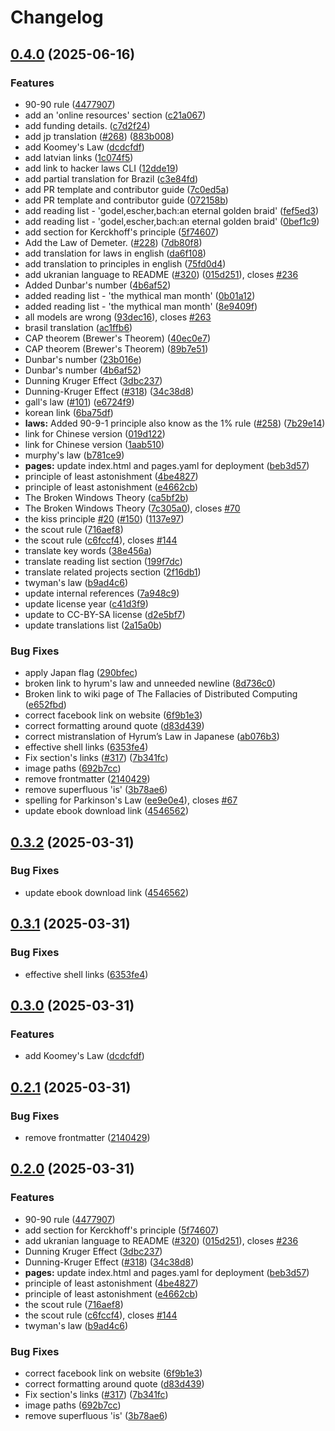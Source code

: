 # Changelog

## [0.4.0](https://github.com/Tiamat-Tech/hacker-laws/compare/v0.3.2...v0.4.0) (2025-06-16)


### Features

* 90-90 rule ([4477907](https://github.com/Tiamat-Tech/hacker-laws/commit/44779074caa6495198214100e5bd0a886cc1e680))
* add an 'online resources' section ([c21a067](https://github.com/Tiamat-Tech/hacker-laws/commit/c21a06765b9677620ebca19cbd0c32d1b5ac2d9c))
* add funding details. ([c7d2f24](https://github.com/Tiamat-Tech/hacker-laws/commit/c7d2f241ebf07ac918974d89ecb10068d8879791))
* add jp translation ([#268](https://github.com/Tiamat-Tech/hacker-laws/issues/268)) ([883b008](https://github.com/Tiamat-Tech/hacker-laws/commit/883b0083c5f7b0a98a275dc2acb6857804b1d8ae))
* add Koomey's Law ([dcdcfdf](https://github.com/Tiamat-Tech/hacker-laws/commit/dcdcfdfc25ee121b6bcb931a71e185fa7ffeedcd))
* add latvian links ([1c074f5](https://github.com/Tiamat-Tech/hacker-laws/commit/1c074f53bd5bf0ec109b0d2851a997b3a9900f0d))
* add link to hacker laws CLI ([12dde19](https://github.com/Tiamat-Tech/hacker-laws/commit/12dde19ccae9496e0d57596b55498643de7df926))
* add partial translation for Brazil ([c3e84fd](https://github.com/Tiamat-Tech/hacker-laws/commit/c3e84fd75b79df8fcf0cb0726683401dbe8016dc))
* add PR template and contributor guide ([7c0ed5a](https://github.com/Tiamat-Tech/hacker-laws/commit/7c0ed5a9319df95bd1b330dc4342916e0077d0c2))
* add PR template and contributor guide ([072158b](https://github.com/Tiamat-Tech/hacker-laws/commit/072158be3a98650b775a1b102c794c0c909f8c39))
* add reading list - 'godel,escher,bach:an eternal golden braid' ([fef5ed3](https://github.com/Tiamat-Tech/hacker-laws/commit/fef5ed33d9d19aa4eeafe93e4550723107ccbf36))
* add reading list - 'godel,escher,bach:an eternal golden braid' ([0bef1c9](https://github.com/Tiamat-Tech/hacker-laws/commit/0bef1c9a2ce06a0192fe1e03723e3a79503d3a45))
* add section for Kerckhoff's principle ([5f74607](https://github.com/Tiamat-Tech/hacker-laws/commit/5f74607c63d3a76009ec0546ba515f8f7c1d3864))
* Add the Law of Demeter. ([#228](https://github.com/Tiamat-Tech/hacker-laws/issues/228)) ([7db80f8](https://github.com/Tiamat-Tech/hacker-laws/commit/7db80f8e4f652b53783be57cc260ada281ed6c02))
* add translation for laws in english ([da6f108](https://github.com/Tiamat-Tech/hacker-laws/commit/da6f108890b6d9d1e46961dcf521e29a79611c77))
* add translation to principles in english ([75fd0d4](https://github.com/Tiamat-Tech/hacker-laws/commit/75fd0d40fb88c2134a0695ba73ec65be21939333))
* add ukranian language to README ([#320](https://github.com/Tiamat-Tech/hacker-laws/issues/320)) ([015d251](https://github.com/Tiamat-Tech/hacker-laws/commit/015d25197f808d66c4dfebcdd0b54675af6a3eae)), closes [#236](https://github.com/Tiamat-Tech/hacker-laws/issues/236)
* Added Dunbar's number ([4b6af52](https://github.com/Tiamat-Tech/hacker-laws/commit/4b6af52e6061e5e0bb7355b9110ae6c0cf88de03))
* added reading list - 'the mythical man month' ([0b01a12](https://github.com/Tiamat-Tech/hacker-laws/commit/0b01a12bceef9054b13c28e7f47b4a71ec75e527))
* added reading list - 'the mythical man month' ([8e9409f](https://github.com/Tiamat-Tech/hacker-laws/commit/8e9409fb844037a5d7b4642d9b6a2700ac453937))
* all models are wrong ([93dec16](https://github.com/Tiamat-Tech/hacker-laws/commit/93dec16bc9d2517c7de5fcc5533b124cdcae812a)), closes [#263](https://github.com/Tiamat-Tech/hacker-laws/issues/263)
* brasil translation ([ac1ffb6](https://github.com/Tiamat-Tech/hacker-laws/commit/ac1ffb6214c5e2286a2f3744c14dab717a7f5267))
* CAP theorem (Brewer's Theorem) ([40ec0e7](https://github.com/Tiamat-Tech/hacker-laws/commit/40ec0e7d0e10245ff5d4d09d9ee37d9453c9120f))
* CAP theorem (Brewer's Theorem) ([89b7e51](https://github.com/Tiamat-Tech/hacker-laws/commit/89b7e515c837aafde6e122738ce347ef361b3259))
* Dunbar's number ([23b016e](https://github.com/Tiamat-Tech/hacker-laws/commit/23b016eb93c796dee53f4ac8bc92ca480c3e2f1d))
* Dunbar's number ([4b6af52](https://github.com/Tiamat-Tech/hacker-laws/commit/4b6af52e6061e5e0bb7355b9110ae6c0cf88de03))
* Dunning Kruger Effect ([3dbc237](https://github.com/Tiamat-Tech/hacker-laws/commit/3dbc237c1f1c59e809969320cc0ae4347a4b45c3))
* Dunning-Kruger Effect ([#318](https://github.com/Tiamat-Tech/hacker-laws/issues/318)) ([34c38d8](https://github.com/Tiamat-Tech/hacker-laws/commit/34c38d87edba4b0e36d2ad9488b97d0c77f9b550))
* gall's law ([#101](https://github.com/Tiamat-Tech/hacker-laws/issues/101)) ([e6724f9](https://github.com/Tiamat-Tech/hacker-laws/commit/e6724f97f894c06ae5f1772ec28fa67f95a6ed8d))
* korean link ([6ba75df](https://github.com/Tiamat-Tech/hacker-laws/commit/6ba75df511b41aa4324747b2ba9c575ce08d7cd9))
* **laws:** Added 90-9-1 principle also know as the 1% rule ([#258](https://github.com/Tiamat-Tech/hacker-laws/issues/258)) ([7b29e14](https://github.com/Tiamat-Tech/hacker-laws/commit/7b29e14144fba96c345ac382e9cf1d8bbdfe9dfc))
* link for Chinese version ([019d122](https://github.com/Tiamat-Tech/hacker-laws/commit/019d1228aa35f737232a3e71a2d6eb19f770d788))
* link for Chinese version ([1aab510](https://github.com/Tiamat-Tech/hacker-laws/commit/1aab510db419558f571459270479211d60f3229e))
* murphy's law ([b781ce9](https://github.com/Tiamat-Tech/hacker-laws/commit/b781ce9d4d3f61405cf927478480cb108fba0ac2))
* **pages:** update index.html and pages.yaml for deployment ([beb3d57](https://github.com/Tiamat-Tech/hacker-laws/commit/beb3d57a6a5a3a38aa9e692ed13eb01060b85ded))
* principle of least astonishment ([4be4827](https://github.com/Tiamat-Tech/hacker-laws/commit/4be482731b6a6009453af7d303d3cd2470a2e73e))
* principle of least astonishment ([e4662cb](https://github.com/Tiamat-Tech/hacker-laws/commit/e4662cbc27d04fb968220837633034420b7fb11a))
* The Broken Windows Theory ([ca5bf2b](https://github.com/Tiamat-Tech/hacker-laws/commit/ca5bf2b94066b5be92c33637bd5e2c00b50b8571))
* The Broken Windows Theory ([7c305a0](https://github.com/Tiamat-Tech/hacker-laws/commit/7c305a061a796dcba93bb7a1999479f811305fab)), closes [#70](https://github.com/Tiamat-Tech/hacker-laws/issues/70)
* the kiss principle [#20](https://github.com/Tiamat-Tech/hacker-laws/issues/20) ([#150](https://github.com/Tiamat-Tech/hacker-laws/issues/150)) ([1137e97](https://github.com/Tiamat-Tech/hacker-laws/commit/1137e9723a1f56fd7c844c23759b73cb6d8bf633))
* the scout rule ([716aef8](https://github.com/Tiamat-Tech/hacker-laws/commit/716aef807e758bd8df976f323089db525da9f708))
* the scout rule ([c6fccf4](https://github.com/Tiamat-Tech/hacker-laws/commit/c6fccf4978d9483637fba8c7887127abad3de581)), closes [#144](https://github.com/Tiamat-Tech/hacker-laws/issues/144)
* translate key words ([38e456a](https://github.com/Tiamat-Tech/hacker-laws/commit/38e456ac95c6a6841086b4ba087727a7f4c32eea))
* translate reading list section ([199f7dc](https://github.com/Tiamat-Tech/hacker-laws/commit/199f7dc5c284f3c922a7c9a89d4de55fda39cd10))
* translate related projects section ([2f16db1](https://github.com/Tiamat-Tech/hacker-laws/commit/2f16db1b4a021cee1e98e282cf761b15e459cb2d))
* twyman's law ([b9ad4c6](https://github.com/Tiamat-Tech/hacker-laws/commit/b9ad4c6f99f991a1bda9a2cfdddef62787e6ae82))
* update internal references ([7a948c9](https://github.com/Tiamat-Tech/hacker-laws/commit/7a948c97ee57484928e4089d516ff7016f49c11c))
* update license year ([c41d3f9](https://github.com/Tiamat-Tech/hacker-laws/commit/c41d3f9d4c3a0a64043e71f90c61bb26499d4525))
* update to CC-BY-SA license ([d2e5bf7](https://github.com/Tiamat-Tech/hacker-laws/commit/d2e5bf762d2972fbd5bacf3b14c4ba10fff71a84))
* update translations list ([2a15a0b](https://github.com/Tiamat-Tech/hacker-laws/commit/2a15a0b0d5e63ac8803dcf86ee0d50d986d9d8cb))


### Bug Fixes

* apply Japan flag ([290bfec](https://github.com/Tiamat-Tech/hacker-laws/commit/290bfec30ee222974bbcba64118859c413d6223a))
* broken link to hyrum's law and unneeded newline ([8d736c0](https://github.com/Tiamat-Tech/hacker-laws/commit/8d736c0462ac469657729654d9b26074b2febdea))
* Broken link to wiki page of The Fallacies of Distributed Computing ([e652fbd](https://github.com/Tiamat-Tech/hacker-laws/commit/e652fbdd545264118fe832e0cdc49829d4bf09e4))
* correct facebook link on website ([6f9b1e3](https://github.com/Tiamat-Tech/hacker-laws/commit/6f9b1e33345bc1332428f0fba8c7aa2900147500))
* correct formatting around quote ([d83d439](https://github.com/Tiamat-Tech/hacker-laws/commit/d83d439df89e8af50ae53bafa3a791f8d92a6991))
* correct mistranslation of Hyrum’s Law in Japanese ([ab076b3](https://github.com/Tiamat-Tech/hacker-laws/commit/ab076b3c638460b1c792ef676b902ca74be3c763))
* effective shell links ([6353fe4](https://github.com/Tiamat-Tech/hacker-laws/commit/6353fe4b8f044456d66dac0af950e41989c56c5a))
* Fix section's links ([#317](https://github.com/Tiamat-Tech/hacker-laws/issues/317)) ([7b341fc](https://github.com/Tiamat-Tech/hacker-laws/commit/7b341fc0d205f076e25ff8fedb972e652201c3c6))
* image paths ([692b7cc](https://github.com/Tiamat-Tech/hacker-laws/commit/692b7cca1a97eb62384db170297b504f51ea408e))
* remove frontmatter ([2140429](https://github.com/Tiamat-Tech/hacker-laws/commit/2140429b959a8284b452c3fa05e1c9fd03e5ebab))
* remove superfluous 'is' ([3b78ae6](https://github.com/Tiamat-Tech/hacker-laws/commit/3b78ae65f02fca457bb8adbf113135e1ed042a46))
* spelling for Parkinson's Law ([ee9e0e4](https://github.com/Tiamat-Tech/hacker-laws/commit/ee9e0e468b50c11488ec6641b7427dd4d08296ac)), closes [#67](https://github.com/Tiamat-Tech/hacker-laws/issues/67)
* update ebook download link ([4546562](https://github.com/Tiamat-Tech/hacker-laws/commit/454656237d9508c8fadafffbc1c1286fc134f8cf))

## [0.3.2](https://github.com/dwmkerr/hacker-laws/compare/v0.3.1...v0.3.2) (2025-03-31)


### Bug Fixes

* update ebook download link ([4546562](https://github.com/dwmkerr/hacker-laws/commit/454656237d9508c8fadafffbc1c1286fc134f8cf))

## [0.3.1](https://github.com/dwmkerr/hacker-laws/compare/v0.3.0...v0.3.1) (2025-03-31)


### Bug Fixes

* effective shell links ([6353fe4](https://github.com/dwmkerr/hacker-laws/commit/6353fe4b8f044456d66dac0af950e41989c56c5a))

## [0.3.0](https://github.com/dwmkerr/hacker-laws/compare/v0.2.1...v0.3.0) (2025-03-31)


### Features

* add Koomey's Law ([dcdcfdf](https://github.com/dwmkerr/hacker-laws/commit/dcdcfdfc25ee121b6bcb931a71e185fa7ffeedcd))

## [0.2.1](https://github.com/dwmkerr/hacker-laws/compare/v0.2.0...v0.2.1) (2025-03-31)


### Bug Fixes

* remove frontmatter ([2140429](https://github.com/dwmkerr/hacker-laws/commit/2140429b959a8284b452c3fa05e1c9fd03e5ebab))

## [0.2.0](https://github.com/dwmkerr/hacker-laws/compare/v0.1.0...v0.2.0) (2025-03-31)


### Features

* 90-90 rule ([4477907](https://github.com/dwmkerr/hacker-laws/commit/44779074caa6495198214100e5bd0a886cc1e680))
* add section for Kerckhoff's principle ([5f74607](https://github.com/dwmkerr/hacker-laws/commit/5f74607c63d3a76009ec0546ba515f8f7c1d3864))
* add ukranian language to README ([#320](https://github.com/dwmkerr/hacker-laws/issues/320)) ([015d251](https://github.com/dwmkerr/hacker-laws/commit/015d25197f808d66c4dfebcdd0b54675af6a3eae)), closes [#236](https://github.com/dwmkerr/hacker-laws/issues/236)
* Dunning Kruger Effect ([3dbc237](https://github.com/dwmkerr/hacker-laws/commit/3dbc237c1f1c59e809969320cc0ae4347a4b45c3))
* Dunning-Kruger Effect ([#318](https://github.com/dwmkerr/hacker-laws/issues/318)) ([34c38d8](https://github.com/dwmkerr/hacker-laws/commit/34c38d87edba4b0e36d2ad9488b97d0c77f9b550))
* **pages:** update index.html and pages.yaml for deployment ([beb3d57](https://github.com/dwmkerr/hacker-laws/commit/beb3d57a6a5a3a38aa9e692ed13eb01060b85ded))
* principle of least astonishment ([4be4827](https://github.com/dwmkerr/hacker-laws/commit/4be482731b6a6009453af7d303d3cd2470a2e73e))
* principle of least astonishment ([e4662cb](https://github.com/dwmkerr/hacker-laws/commit/e4662cbc27d04fb968220837633034420b7fb11a))
* the scout rule ([716aef8](https://github.com/dwmkerr/hacker-laws/commit/716aef807e758bd8df976f323089db525da9f708))
* the scout rule ([c6fccf4](https://github.com/dwmkerr/hacker-laws/commit/c6fccf4978d9483637fba8c7887127abad3de581)), closes [#144](https://github.com/dwmkerr/hacker-laws/issues/144)
* twyman's law ([b9ad4c6](https://github.com/dwmkerr/hacker-laws/commit/b9ad4c6f99f991a1bda9a2cfdddef62787e6ae82))


### Bug Fixes

* correct facebook link on website ([6f9b1e3](https://github.com/dwmkerr/hacker-laws/commit/6f9b1e33345bc1332428f0fba8c7aa2900147500))
* correct formatting around quote ([d83d439](https://github.com/dwmkerr/hacker-laws/commit/d83d439df89e8af50ae53bafa3a791f8d92a6991))
* Fix section's links ([#317](https://github.com/dwmkerr/hacker-laws/issues/317)) ([7b341fc](https://github.com/dwmkerr/hacker-laws/commit/7b341fc0d205f076e25ff8fedb972e652201c3c6))
* image paths ([692b7cc](https://github.com/dwmkerr/hacker-laws/commit/692b7cca1a97eb62384db170297b504f51ea408e))
* remove superfluous 'is' ([3b78ae6](https://github.com/dwmkerr/hacker-laws/commit/3b78ae65f02fca457bb8adbf113135e1ed042a46))
